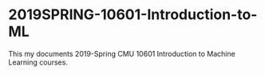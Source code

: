 # 2019SPRING-10601-Introduction-to-ML
This my documents 2019-Spring CMU 10601 Introduction to Machine Learning courses.
